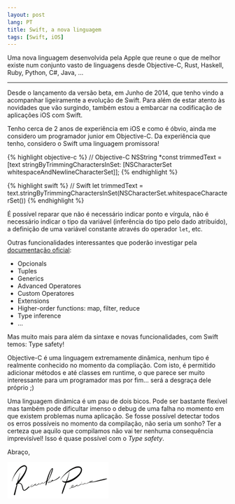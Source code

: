 ```yaml
---
layout: post
lang: PT
title: Swift, a nova linguagem
tags: [Swift, iOS]
---
```


Uma nova linguagem desenvolvida pela Apple que reune o que de melhor existe num conjunto vasto de linguagens desde Objective-C, Rust, Haskell, Ruby, Python, C#, Java, ...

---

Desde o lançamento da versão beta, em Junho de 2014, que tenho vindo a acompanhar ligeiramente a evolução de Swift. Para além de estar atento às novidades que vão surgindo, também estou a embarcar na codificação de aplicações iOS com Swift.

Tenho cerca de 2 anos de experiência em iOS e como é óbvio, ainda me considero um programador junior em Objective-C. Da experiência que tenho, considero o Swift uma linguagem promissora!

{% highlight objective-c %}
// Objective-C
NSString *const trimmedText = [text stringByTrimmingCharactersInSet: [NSCharacterSet whitespaceAndNewlineCharacterSet]];
{% endhighlight %}

{% highlight swift %}
// Swift
let trimmedText = text.stringByTrimmingCharactersInSet(NSCharacterSet.whitespaceCharacterSet())
{% endhighlight %}

É possível reparar que não é necessário indicar ponto e vírgula, não é necessário indicar o tipo da variável (inferência do tipo pelo dado atribuído), a definição de uma variável constante através do operador `let`, etc.

Outras funcionalidades interessantes que poderão investigar pela [documentação oficial](https://developer.apple.com/library/ios/documentation/Swift/Conceptual/Swift_Programming_Language/):

 - Opcionals
 - Tuples
 - Generics
 - Advanced Operatores
 - Custom Operatores
 - Extensions
 - Higher-order functions: map, filter, reduce
 - Type inference
 - ...

Mas muito mais para além da sintaxe e novas funcionalidades, com Swift temos: Type safety!

Objective-C é uma linguagem extremamente dinâmica, nenhum tipo é realmente conhecido no momento da compliação. Com isto, é permitido adicionar métodos e até classes em runtime, o que parece ser muito interessante para um programador mas por fim... será a desgraça dele próprio ;)

Uma linguagem dinâmica é um pau de dois bicos. Pode ser bastante flexível mas também pode dificultar imenso o debug de uma falha no momento em que existem problemas numa aplicação. Se fosse possível detectar todos os erros possíveis no momento da compilação, não seria um sonho? Ter a certeza que aquilo que compilamos não vai ter nenhuma consequência imprevisível! Isso é quase possível com o _Type safety_.

Abraço,

![Ricardo Pereira](/public/img/signature.png)

